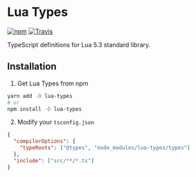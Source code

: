 # Lua Types

[![npm](https://img.shields.io/npm/v/lua-types.svg)](https://npmjs.com/package/lua-types)
[![Travis](https://img.shields.io/travis/ark120202/lua-types.svg)](https://travis-ci.org/ark120202/lua-types)

TypeScript definitions for Lua 5.3 standard library.

## Installation

1. Get Lua Types from npm

```bash
yarn add -D lua-types
# or
npm install -D lua-types
```

2. Modify your `tsconfig.json`

```json
{
  "compilerOptions": {
    "typeRoots": ["@types", "node_modules/lua-types/types"]
  },
  "include": ["src/**/*.ts"]
}
```
